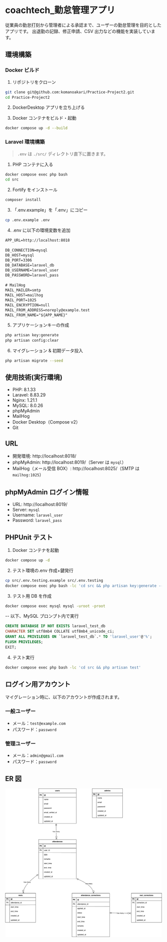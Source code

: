 # coachtech\_勤怠管理アプリ

従業員の勤怠打刻から管理者による承認まで、ユーザーの勤怠管理を目的としたアプリです。
出退勤の記録、修正申請、CSV 出力などの機能を実装しています。

## 環境構築

### Docker ビルド

1. リポジトリをクローン

```bash
git clone git@github.com:komanoakari/Practice-Project2.git
cd Practice-Project2
```

2. DockerDesktop アプリを立ち上げる

3. Docker コンテナをビルド・起動

```bash
docker compose up -d --build
```

### Laravel 環境構築

> `.env` は `./src/` ディレクトリ直下に置きます。

1. PHP コンテナに入る

```bash
docker compose exec php bash
cd src
```

2. Fortify をインストール

```bash
composer install
```

3. 「.env.example」を「.env」にコピー

```bash
cp .env.example .env
```

4. .env に以下の環境変数を追加

```text
APP_URL=http://localhost:8018

DB_CONNECTION=mysql
DB_HOST=mysql
DB_PORT=3306
DB_DATABASE=laravel_db
DB_USERNAME=laravel_user
DB_PASSWORD=laravel_pass

# MailHog
MAIL_MAILER=smtp
MAIL_HOST=mailhog
MAIL_PORT=1025
MAIL_ENCRYPTION=null
MAIL_FROM_ADDRESS=noreply@example.test
MAIL_FROM_NAME="${APP_NAME}"
```

5. アプリケーションキーの作成

```bash
php artisan key:generate
php artisan config:clear
```

6. マイグレーション & 初期データ投入

```bash
php artisan migrate --seed
```

## 使用技術(実行環境)

- PHP: 8.1.33
- Laravel: 8.83.29
- Nginx: 1.21.1
- MySQL: 8.0.26
- phpMyAdmin
- MailHog
- Docker Desktop（Compose v2）
- Git

## URL

- 開発環境: http://localhost:8018/
- phpMyAdmin: http://localhost:8019/（Server は `mysql`）
- MailHog（メール受信 BOX）: http://localhost:8025/（SMTP は `mailhog:1025`）

## phpMyAdmin ログイン情報

- URL: http://localhost:8019/
- Server: `mysql`
- Username: `laravel_user`
- Password: `laravel_pass`

## PHPUnit テスト

1. Docker コンテナを起動

```bash
docker compose up -d
```

2. テスト環境の.env 作成+鍵発行

```bash
cp src/.env.testing.example src/.env.testing
docker compose exec php bash -lc 'cd src && php artisan key:generate --env=testing'
```

3. テスト用 DB を作成

```bash
docker compose exec mysql mysql -uroot -proot
```

-- 以下、MySQL プロンプト内で実行

```sql
CREATE DATABASE IF NOT EXISTS laravel_test_db
CHARACTER SET utf8mb4 COLLATE utf8mb4_unicode_ci;
GRANT ALL PRIVILEGES ON `laravel_test_db`.* TO 'laravel_user'@'%';
FLUSH PRIVILEGES;
EXIT;
```

4. テスト実行

```bash
docker compose exec php bash -lc 'cd src && php artisan test'
```

## ログイン用アカウント

マイグレーション時に、以下のアカウントが作成されます。

### 一般ユーザー

- メール：`test@example.com`
- パスワード：`password`

### 管理ユーザー

- メール：`admin@gmail.com`
- パスワード：`password`

## ER 図

![ER図](er.png)
